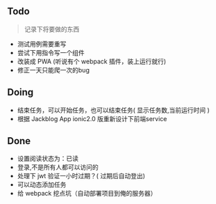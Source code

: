 ## Todo
> 记录下将要做的东西

* 测试用例需要重写
* 尝试下用指令写一个组件
* 改装成 PWA (听说有个 webpack 插件，装上运行就行)
* 修正一天只能爬一次的bug

## Doing
* 结束任务，可以开始任务，也可以结束任务( 显示任务数,当前运行时间 )
* 根据 Jackblog App ionic2.0 版重新设计下前端service

## Done
* 设置阅读状态为：已读
* 登录,不是所有人都可以访问的
* 处理下 jwt 验证一小时过期？( 过期后自动登出)
* 可以动态添加任务
* 给 webpack 挖点坑（自动部署项目到俺的服务器）
